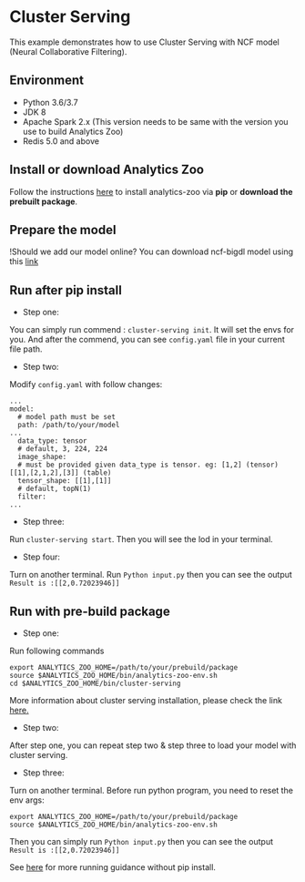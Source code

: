 # Cluster Serving
This example demonstrates how to use Cluster Serving with NCF model (Neural Collaborative Filtering).


## Environment
* Python 3.6/3.7
* JDK 8
* Apache Spark 2.x (This version needs to be same with the version you use to build Analytics Zoo)
* Redis 5.0 and above

## Install or download Analytics Zoo  
Follow the instructions [here](https://analytics-zoo.github.io/master/#PythonUserGuide/install/) to install analytics-zoo via __pip__ or __download the prebuilt package__.  

## Prepare the model
!Should we add our model online?
You can download ncf-bigdl model using this [link](....)

## Run after pip install 
* Step one: 

You can simply run commend : `cluster-serving init`. It will set the envs for you.
And after the commend, you can see `config.yaml` file in your current file path.

* Step two: 

Modify `config.yaml` with follow changes:
```
...
model:
  # model path must be set
  path: /path/to/your/model
...
  data_type: tensor
  # default, 3, 224, 224
  image_shape: 
  # must be provided given data_type is tensor. eg: [1,2] (tensor) [[1],[2,1,2],[3]] (table)
  tensor_shape: [[1],[1]]
  # default, topN(1)
  filter:
...
``` 

* Step three: 

Run `cluster-serving start`. Then you will see the lod in your terminal.
* Step four: 

Turn on another terminal. Run `Python input.py` then you can see the output `Result is :[[2,0.72023946]]`

## Run with pre-build package

* Step one: 

Run following commands 
```
export ANALYTICS_ZOO_HOME=/path/to/your/prebuild/package
source $ANALYTICS_ZOO_HOME/bin/analytics-zoo-env.sh
cd $ANALYTICS_ZOO_HOME/bin/cluster-serving
```
More information about cluster serving installation, please check the link [here.](https://analytics-zoo.github.io/master/#ClusterServingGuide/ProgrammingGuide/)

* Step two: 

After step one, you can repeat step two & step three to load your model with cluster serving.

* Step three: 

Turn on another terminal. Before run python program, you need to reset the env args:
```
export ANALYTICS_ZOO_HOME=/path/to/your/prebuild/package
source $ANALYTICS_ZOO_HOME/bin/analytics-zoo-env.sh
```
Then you can simply run `Python input.py` then you can see the output `Result is :[[2,0.72023946]]`

See [here](https://analytics-zoo.github.io/master/#PythonUserGuide/run/#run-without-pip-install) for more running guidance without pip install.